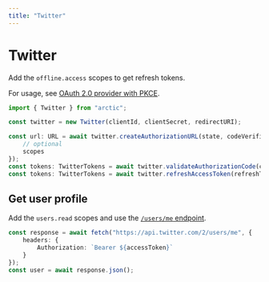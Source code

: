 ```yaml
---
title: "Twitter"
---
```


# Twitter

Add the `offline.access` scopes to get refresh tokens.

For usage, see [OAuth 2.0 provider with PKCE](guides/oauth2-pkce).

```ts
import { Twitter } from "arctic";

const twitter = new Twitter(clientId, clientSecret, redirectURI);
```

```ts
const url: URL = await twitter.createAuthorizationURL(state, codeVerifier, {
	// optional
	scopes
});
const tokens: TwitterTokens = await twitter.validateAuthorizationCode(code, codeVerifier);
const tokens: TwitterTokens = await twitter.refreshAccessToken(refreshToken);
```

## Get user profile

Add the `users.read` scopes and use the [`/users/me` endpoint](https://developer.twitter.com/en/docs/twitter-api/users/lookup/api-reference/get-users-me).

```ts
const response = await fetch("https://api.twitter.com/2/users/me", {
	headers: {
		Authorization: `Bearer ${accessToken}`
	}
});
const user = await response.json();
```
